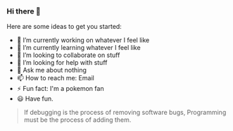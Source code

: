 ### Hi there 👋

Here are some ideas to get you started:

- 🔭 I’m currently working on whatever I feel like
- 🌱 I’m currently learning whatever I feel like
- 👯 I’m looking to collaborate on stuff
- 🤔 I’m looking for help with stuff
- 💬 Ask me about nothing
- 📫 How to reach me: Email
- ⚡ Fun fact: I'm a pokemon fan 
- :smiley: Have fun.
> If debugging is the process of removing software bugs,
> Programming must be the process of adding them.
